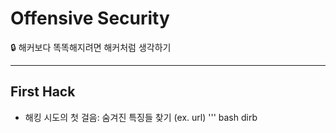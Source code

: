 # Offensive Security

🔒 해커보다 똑똑해지려면 해커처럼 생각하기

---

## First Hack

- 해킹 시도의 첫 걸음: 숨겨진 특징들 찾기 (ex. url)
''' bash
dirb
